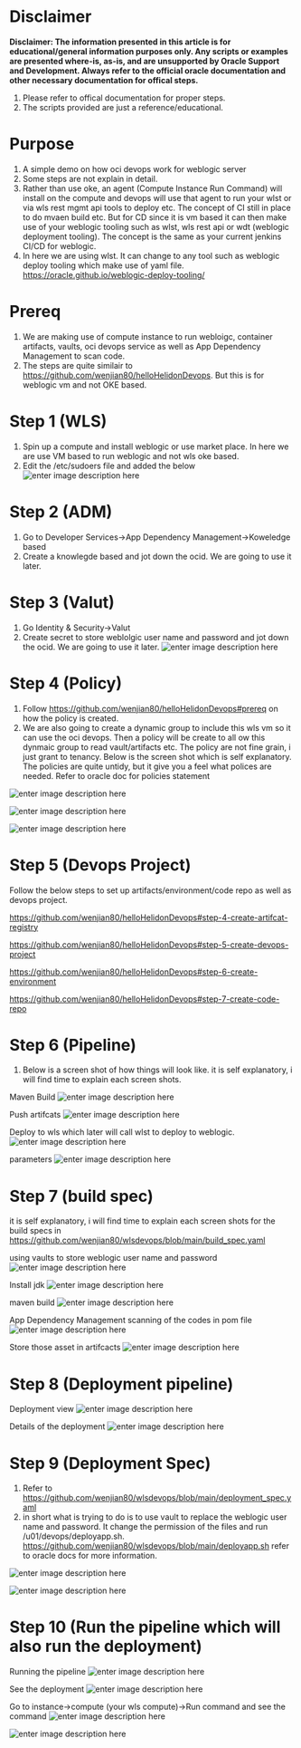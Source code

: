 # Disclaimer
**Disclaimer: The information presented in this article is for educational/general information purposes only. Any scripts or examples are presented where-is, as-is, and are unsupported by Oracle Support and Development. Always refer to the official oracle documentation and other necessary documentation for offical steps.**

1. Please refer to offical documentation for proper steps.
2. The scripts provided are just a reference/educational.


# Purpose
1. A simple demo on how oci devops work for weblogic server
2. Some steps are not explain in detail.
3. Rather than use oke, an agent (Compute Instance Run Command) will install on the compute and devops will use that agent to run your wlst or via wls rest mgmt api tools to deploy etc. The concept of CI still in place to do mvaen build etc. But for CD since it is vm based it can then make use of your weblogic tooling such as wlst, wls rest api or wdt (weblogic deployment tooling). The concept is the same as your current jenkins CI/CD for weblogic.
4. In here we are using wlst. It can change to any tool such as weblogic deploy tooling which make use of yaml file. https://oracle.github.io/weblogic-deploy-tooling/

# Prereq
1. We are making use of compute instance to run webloigc, container artifacts, vaults, oci devops service as well as App Dependency Management to scan code.
2. The steps are quite similair to https://github.com/wenjian80/helloHelidonDevops. But this is for weblogic vm and not OKE based.

 
# Step 1 (WLS)
1. Spin up a compute and install weblogic or use market place. In here we are use VM based to run weblogic and not wls oke based.
2. Edit the /etc/sudoers file and added the below
![enter image description here](https://github.com/wenjian80/wlsdevops/blob/main/image/sudoer.JPG)

# Step 2 (ADM)
1. Go to Developer Services->App Dependency Management->Koweledge based
2. Create a knowlegde based and jot down the ocid. We are going to use it later.

# Step 3 (Valut)
1. Go Identity & Security->Valut
2. Create secret to store weblolgic user name and password and jot down the ocid. We are going to use it later.
![enter image description here](https://github.com/wenjian80/wlsdevops/blob/main/image/vault.JPG)

# Step 4 (Policy)
1. Follow https://github.com/wenjian80/helloHelidonDevops#prereq on how the policy is created.
2. We are also going to create a dynamic group to include this wls vm so it can use the oci devops. Then a policy will be create to all ow this dynmaic group to read vault/artifacts etc. The policy are not fine grain, i just grant to tenancy. Below is the screen shot which is self explanatory. The policies are quite untidy, but it give you a feel what polices are needed. Refer to oracle doc for policies statement

![enter image description here](https://github.com/wenjian80/wlsdevops/blob/main/image/dg1.JPG)

![enter image description here](https://github.com/wenjian80/wlsdevops/blob/main/image/dg2.JPG)

![enter image description here](https://github.com/wenjian80/wlsdevops/blob/main/image/policy.JPG)

# Step 5 (Devops Project)
Follow the below steps to set up artifacts/environment/code repo as well as devops project.

https://github.com/wenjian80/helloHelidonDevops#step-4-create-artifcat-registry

https://github.com/wenjian80/helloHelidonDevops#step-5-create-devops-project

https://github.com/wenjian80/helloHelidonDevops#step-6-create-environment

https://github.com/wenjian80/helloHelidonDevops#step-7-create-code-repo

# Step 6 (Pipeline)
1. Below is a screen shot of how things will look like. it is self explanatory, i will find time to explain each screen shots.

Maven Build
![enter image description here](https://github.com/wenjian80/wlsdevops/blob/main/image/maven_build.JPG)

Push artifcats
![enter image description here](https://github.com/wenjian80/wlsdevops/blob/main/image/push_artifcats.JPG)

Deploy to wls which later will call wlst to deploy to weblogic.
![enter image description here](https://github.com/wenjian80/wlsdevops/blob/main/image/deploy_wls.JPG)

parameters 
![enter image description here](https://github.com/wenjian80/wlsdevops/blob/main/image/build_piple_parameters.JPG)

# Step 7 (build spec)
 it is self explanatory, i will find time to explain each screen shots for the build specs in https://github.com/wenjian80/wlsdevops/blob/main/build_spec.yaml

using vaults to store weblogic user name and password
![enter image description here](https://github.com/wenjian80/wlsdevops/blob/main/image/wls_valut.JPG)

Install jdk
![enter image description here](https://github.com/wenjian80/wlsdevops/blob/main/image/installjdk.JPG)

maven build
![enter image description here](https://github.com/wenjian80/wlsdevops/blob/main/image/maven_build.JPG)

App Dependency Management scanning of the codes in pom file
![enter image description here](https://github.com/wenjian80/wlsdevops/blob/main/image/adm.JPG)

Store those asset in artifcacts
![enter image description here](https://github.com/wenjian80/wlsdevops/blob/main/image/storing%20artifcats.JPG)

# Step 8 (Deployment pipeline)
Deployment view
![enter image description here](https://github.com/wenjian80/wlsdevops/blob/main/image/deployment1.JPG)

Details of the deployment
![enter image description here](https://github.com/wenjian80/wlsdevops/blob/main/image/deployment2.JPG)

# Step 9 (Deployment Spec)
1. Refer to https://github.com/wenjian80/wlsdevops/blob/main/deployment_spec.yaml
2. in short what is trying to do is to use vault to replace the weblogic user name and password. It change the permission of the files and run /u01/devops/deployapp.sh. https://github.com/wenjian80/wlsdevops/blob/main/deployapp.sh  refer to oracle docs for more information.

![enter image description here](https://github.com/wenjian80/wlsdevops/blob/main/image/deplopymentspec.JPG)

![enter image description here](https://github.com/wenjian80/wlsdevops/blob/main/image/deploypassword.JPG)

# Step 10 (Run the pipeline which will also run the deployment)
Running the pipeline
![enter image description here](https://github.com/wenjian80/wlsdevops/blob/main/image/run1.JPG)

See the deployment
![enter image description here](https://github.com/wenjian80/wlsdevops/blob/main/image/run2.JPG)

Go to instance->compute (your wls compute)->Run command and see the command
![enter image description here](https://github.com/wenjian80/wlsdevops/blob/main/image/run3.JPG)

![enter image description here](https://github.com/wenjian80/wlsdevops/blob/main/image/run4.JPG)
